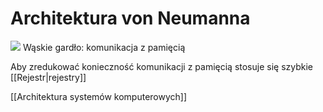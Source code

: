 # Architektura von Neumanna
![](/img/architektura_von_neumanna1.PNG)
Wąskie gardło: komunikacja z pamięcią

Aby zredukować konieczność komunikacji z pamięcią stosuje się szybkie [[Rejestr|rejestry]]

[[Architektura systemów komputerowych]]